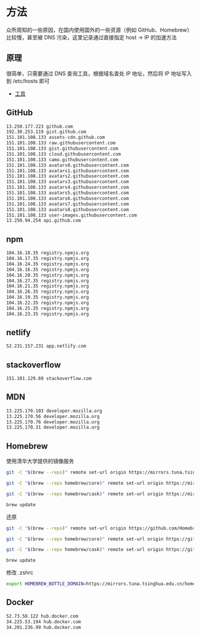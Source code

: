 # 方法

众所周知的一些原因，在国内使用国外的一些资源（例如 GitHub、Homebrew）比较慢，甚至被 DNS 污染，这里记录通过直接指定 host -> IP 的加速方法

## 原理

很简单，只需要通过 DNS 查询工具，根据域名查处 IP 地址，然后将 IP 地址写入到 /etc/hosts 即可

- [工具](https://tool.lu/dns/index.html)

## GitHub

```sh
13.250.177.223 github.com
192.30.253.119 gist.github.com
151.101.108.133 assets-cdn.github.com
151.101.108.133 raw.githubusercontent.com
151.101.108.133 gist.githubusercontent.com
151.101.108.133 cloud.githubusercontent.com
151.101.108.133 camo.githubusercontent.com
151.101.108.133 avatars0.githubusercontent.com
151.101.108.133 avatars1.githubusercontent.com
151.101.108.133 avatars2.githubusercontent.com
151.101.108.133 avatars3.githubusercontent.com
151.101.108.133 avatars4.githubusercontent.com
151.101.108.133 avatars5.githubusercontent.com
151.101.108.133 avatars6.githubusercontent.com
151.101.108.133 avatars7.githubusercontent.com
151.101.108.133 avatars8.githubusercontent.com
151.101.108.133 user-images.githubusercontent.com
13.250.94.254 api.github.com
```

## npm

```sh
104.16.18.35 registry.npmjs.org
104.16.17.35 registry.npmjs.org
104.16.24.35 registry.npmjs.org
104.16.16.35 registry.npmjs.org
104.16.20.35 registry.npmjs.org
104.16.27.35 registry.npmjs.org
104.16.21.35 registry.npmjs.org
104.16.26.35 registry.npmjs.org
104.16.19.35 registry.npmjs.org
104.16.22.35 registry.npmjs.org
104.16.25.35 registry.npmjs.org
104.16.23.35 registry.npmjs.org
```

## netlify

```sh
52.231.157.231 app.netlify.com
```

## stackoverflow

```sh
151.101.129.69 stackoverflow.com
```

## MDN

```sh
13.225.170.103 developer.mozilla.org
13.225.170.56 developer.mozilla.org
13.225.170.76 developer.mozilla.org
13.225.170.31 developer.mozilla.org
```

## Homebrew

使用清华大学提供的镜像服务

```sh
git -C "$(brew --repo)" remote set-url origin https://mirrors.tuna.tsinghua.edu.cn/git/homebrew/brew.git

git -C "$(brew --repo homebrew/core)" remote set-url origin https://mirrors.tuna.tsinghua.edu.cn/git/homebrew/homebrew-core.git

git -C "$(brew --repo homebrew/cask)" remote set-url origin https://mirrors.tuna.tsinghua.edu.cn/git/homebrew/homebrew-cask.git

brew update
```

还原

```sh
git -C "$(brew --repo)" remote set-url origin https://github.com/Homebrew/brew.git

git -C "$(brew --repo homebrew/core)" remote set-url origin https://github.com/Homebrew/homebrew-core.git

git -C "$(brew --repo homebrew/cask)" remote set-url origin https://github.com/Homebrew/homebrew-cask.git

brew update
```

修改 .zshrc

```sh
export HOMEBREW_BOTTLE_DOMAIN=https://mirrors.tuna.tsinghua.edu.cn/homebrew-bottles
```

## Docker

```sh
52.73.58.122 hub.docker.com
34.225.53.194 hub.docker.com
34.201.236.99 hub.docker.com
```
